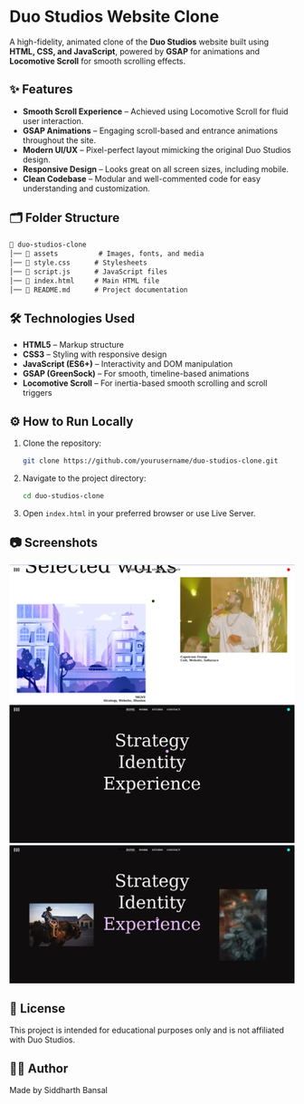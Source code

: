 # Duo Studios Website Clone

A high-fidelity, animated clone of the **Duo Studios** website built using **HTML, CSS, and JavaScript**, powered by **GSAP** for animations and **Locomotive Scroll** for smooth scrolling effects.

## ✨ Features

- **Smooth Scroll Experience** – Achieved using Locomotive Scroll for fluid user interaction.
- **GSAP Animations** – Engaging scroll-based and entrance animations throughout the site.
- **Modern UI/UX** – Pixel-perfect layout mimicking the original Duo Studios design.
- **Responsive Design** – Looks great on all screen sizes, including mobile.
- **Clean Codebase** – Modular and well-commented code for easy understanding and customization.

## 🗂️ Folder Structure

```
📁 duo-studios-clone
│── 📁 assets          # Images, fonts, and media
│── 📄 style.css      # Stylesheets
│── 📄 script.js      # JavaScript files
│── 📄 index.html     # Main HTML file
│── 📄 README.md      # Project documentation
```

## 🛠️ Technologies Used

- **HTML5** – Markup structure
- **CSS3** – Styling with responsive design
- **JavaScript (ES6+)** – Interactivity and DOM manipulation
- **GSAP (GreenSock)** – For smooth, timeline-based animations
- **Locomotive Scroll** – For inertia-based smooth scrolling and scroll triggers

## ⚙️ How to Run Locally

1. Clone the repository:
   ```bash
   git clone https://github.com/yourusername/duo-studios-clone.git
   ```
2. Navigate to the project directory:
   ```bash
   cd duo-studios-clone
   ```
3. Open `index.html` in your preferred browser or use Live Server.

## 📷 Screenshots
<img src="assets/Screenshot1.png" alt="Screenshot 1">
<img src="assets/Screenshot2.png" alt="Screenshot 2">
<img src="assets/Screenshot3.png" alt="Screenshot 3">

## 📄 License

This project is intended for educational purposes only and is not affiliated with Duo Studios.

## 👨‍💻 Author

Made by Siddharth Bansal

